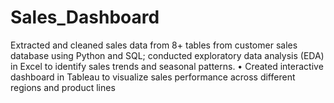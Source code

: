 # Sales_Dashboard
Extracted and cleaned sales data from 8+ tables from customer sales database using Python and SQL; conducted exploratory data analysis  (EDA) in Excel to identify sales trends and seasonal patterns. • Created interactive dashboard in Tableau to visualize sales performance across different regions and product lines
